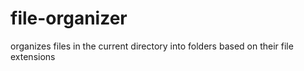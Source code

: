 # file-organizer
organizes files in the current directory into folders based on their file extensions
